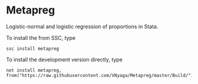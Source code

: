 # Metapreg
Logistic-normal and logistic regression of proportions in Stata.

To install the from SSC, type
```
ssc install metapreg
```

To install the development version directly, type
```
net install metapreg, from("https://raw.githubusercontent.com/VNyaga/Metapreg/master/Build/")
```
